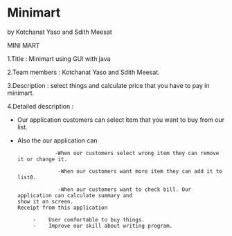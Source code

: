 # Minimart
 by Kotchanat Yaso and Sdith Meesat

 MINI MART

1.Title :  Minimart using GUI with java

2.Team members : Kotchanat Yaso and Sdith Meesat.

3.Description : select things and calculate price that you have to pay in minimart.

4.Detailed description : 

  - Our application customers can select item that you want to buy from our list.


  - Also the our application can 
                    
                    -When our customers select wrong item they can remove it or change it.
                     
                     -When our customers want more item they can add it to list0.
                     
                     -When our customers want to check bill. Our application can calculate summary and                                                                                         show it on screen.
        Receipt from this application     
        
             -    User comfortable to buy things.
             -    Improve our skill about writing program.

